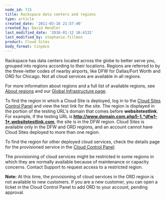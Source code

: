 ```yaml
---
node_id: 715
title: Rackspace data centers and regions
type: article
created_date: '2011-03-16 21:57:40'
created_by: David Hendler
last_modified_date: '2016-01-12 16:4132'
last_modified_by: stephanie.fillmon
product: Cloud Sites
body_format: tinymce
---
```


Rackspace has data centers located across the globe to better serve you,
grouped into regions according to their locations. Regions are referred
to by the three-letter codes of nearby airports, like DFW for
Dallas/Fort Worth and ORD for Chicago. Not all cloud services are
available in all regions.

For more information about regions and a full list of available regions,
see [About
regions](/knowledge_center/article/about-regions) and our [Global
Infrastructure page](http://www.rackspace.com/about/datacenters/).

To find the region in which a Cloud Site is deployed, log in to the
[Cloud Sites Control Panel](https://manage.rackspacecloud.com/) and view
the test link for the site. The region is displayed in the portion of
the testing URL's domain that comes before **websitetestlink**. For
example, if the testing URL is
**http://www.domain.com.php5-1.*dfw1-1*.websitetestlink.com**, the site
is in the DFW region. Cloud Sites is available only in the DFW and ORD
regions, and an account cannot have Cloud Sites deployed to more than
one region.

To find the region for other deployed cloud services, check the details
page for the provisioned service in the [Cloud Control
Panel](https://mycloud.rackspace.com/).

The provisioning of cloud services might be restricted in some regions
in which they are normally available because of maintenance or capacity
concerns. Contact Support to request access to a restricted region.

**Note:** At this time, the provisioning of cloud services in the ORD
region is not available to new customers. If you are a new customer, you
can open a ticket in the Cloud Control Panel to add ORD to your account,
pending approval.

